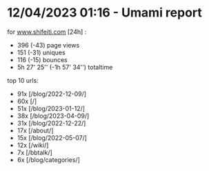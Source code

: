 # 12/04/2023 01:16 - Umami report
for www.shifeiti.com [24h] :

 - 396 (-43) page views
 - 151 (-31) uniques
 - 116 (-15) bounces
 - 5h 27' 25'' (-1h 57' 34'') totaltime


top 10 urls:
 - 91x [/blog/2022-12-09/]
 - 60x [/]
 - 51x [/blog/2023-01-12/]
 - 38x [/blog/2023-04-09/]
 - 31x [/blog/2022-12-22/]
 - 17x [/about/]
 - 15x [/blog/2022-05-07/]
 - 12x [/wiki/]
 - 7x [/bbtalk/]
 - 6x [/blog/categories/]


